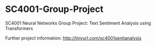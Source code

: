 # SC4001-Group-Project
SC4001 Neural Networks Group Project: Text Sentiment Analysis using Transformers

Further project information: http://tinyurl.com/sc4001sentianalysis
